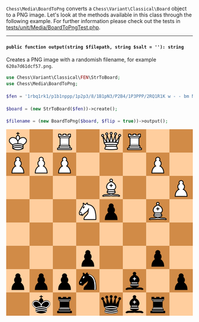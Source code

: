 `Chess\Media\BoardToPng` converts a `Chess\Variant\Classical\Board` object to a PNG image. Let's look at the methods available in this class through the following example. For further information please check out the tests in [tests/unit/Media/BoardToPngTest.php](https://github.com/chesslablab/php-chess/blob/master/tests/unit/Media/BoardToPngTest.php).

---

#### `public function output(string $filepath, string $salt = ''): string`

Creates a PNG image with a randomish filename, for example `620a7d61dcf57.png`.

```php
use Chess\Variant\Classical\FEN\StrToBoard;
use Chess\Media\BoardToPng;

$fen = '1rbq1rk1/p1b1nppp/1p2p3/8/1B1pN3/P2B4/1P3PPP/2RQ1R1K w - - bm Nf6+';

$board = (new StrToBoard($fen))->create();

$filename = (new BoardToPng($board, $flip = true))->output();
```

![Figure 1](https://raw.githubusercontent.com/chesslablab/php-chess/master/tests/data/img/01_kaufman_flip.png)
